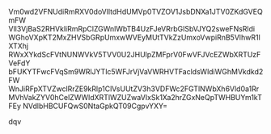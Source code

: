 Vm0wd2VFNUdiRmRXV0doVlltdHdUMVp0TVZOV1JsbDNXa1JTV0ZKdGVEQmFW
Vll3VjBaS2RHVkliRmRpClZGWnlWbTB4UzFJeVRrbGlSbVJYQ2sweFNsRldi
WGhoVXpKT2MxZHVSbGRpUmxwWVEyMUtTVkZzUmxoVwpiRnB5VlhwR1lXTXhj
RWxXYkdScFVtNUNWVkV5TVV0U2JHUlpZMFprV0FwVFJVcEZWbXRTUzFVeFdY
bFUKYTFwcFVqSm9WRlJYTlc5WFJrVjVaVWRHVTFacldsWldiWGhMVkdkd2FW
WnJiRFpXTVZwclRrZE9kRlp1ClVsUUtZV3h3VDFWc2FGTlNWbXh6Vld0a1Rr
MVhVakZYV0hCelZWWldXRTlWZUZwaVIxSk1Xa2hrZGxNeQpTWHBUYm1kTFEy
NVdlbHBCUFQwS0NtaGpkQT09CgpvYXY=

dqv